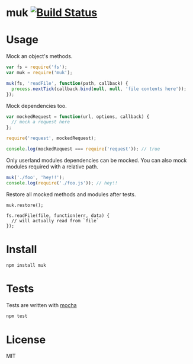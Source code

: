 # muk [![Build Status](https://secure.travis-ci.org/fent/node-muk.png)](http://travis-ci.org/fent/node-muk)


# Usage

Mock an object's methods.

```js
var fs = require('fs');
var muk = require('muk');

muk(fs, 'readFile', function(path, callback) {
  process.nextTick(callback.bind(null, null, 'file contents here'));
});
```

Mock dependencies too.

```js
var mockedRequest = function(url, options, callback) {
  // mock a request here
};

require('request', mockedRequest);

console.log(mockedRequest === require('request')); // true
```

Only userland modules dependencies can be mocked. You can also mock modules required with a relative path.

```js
muk('./foo', 'hey!!');
console.log(require('./foo.js')); // hey!!
```

Restore all mocked methods and modules after tests.

```
muk.restore();

fs.readFile(file, function(err, data) {
  // will actually read from `file`
});
```


# Install

    npm install muk


# Tests
Tests are written with [mocha](http://visionmedia.github.com/mocha/)

```bash
npm test
```

# License
MIT
